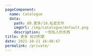 ```yaml
---
pageComponent: 
  name: Catalogue
  data: 
    path: 80.更多/10.私密文件
    imgUrl: /img/catalogue/default.png
    description:  一些私人的东西
title: 更多 知识积累
date: 2021-10-21 16:48:47
permalink: /private/
---
```


